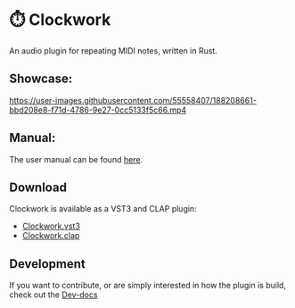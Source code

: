 # ⏱️ Clockwork

An audio plugin for repeating MIDI notes, written in Rust.

## Showcase:

https://user-images.githubusercontent.com/55558407/188208661-bbd208e8-f71d-4786-9e27-0cc5133f5c66.mp4

## Manual:

The user manual can be found [here]().

## Download

Clockwork is available as a VST3 and CLAP plugin:

- [Clockwork.vst3]()
- [Clockwork.clap]()

## Development

If you want to contribute, or are simply interested in how the plugin is build, check out the [Dev-docs]()
